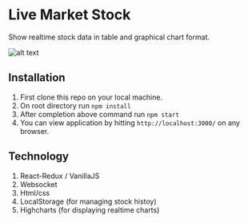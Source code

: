 # Live Market Stock

Show realtime stock data in table and graphical chart format.

![alt text](https://i.imgur.com/TghwTD4.png)

## Installation

1. First clone this repo on your local machine.
2. On root directory run `npm install`
3. After completion above command run `npm start`
4. You can view application by hitting `http://localhost:3000/` on any browser.

## Technology

1. React-Redux / VanillaJS
2. Websocket
3. Html/css
4. LocalStorage (for managing stock histoy)
5. Highcharts (for displaying realtime charts)
